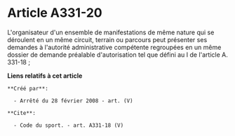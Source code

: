 # Article A331-20

L'organisateur d'un ensemble de manifestations de même nature qui se déroulent en un même circuit, terrain ou parcours peut
présenter ses demandes à l'autorité administrative compétente regroupées en un même dossier de demande préalable
d'autorisation tel que défini au I de l'article A. 331-18 ;

**Liens relatifs à cet article**

	**Créé par**:

	  - Arrêté du 28 février 2008 - art. (V)

	**Cite**:

	  - Code du sport. - art. A331-18 (V)
